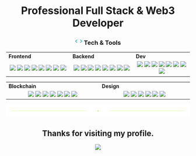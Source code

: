 <h1 align="center">
  Professional Full Stack & Web3 Developer
</h1>
<!-- <h3 align="center">
  I am a Full Stack & Web3 Developer.
</h3>
<div align="center">
  <img src="https://github.com/devitopt/devitopt/blob/main/divider1.png" alt="divider"/>
</div>  -->
<h3 align="center"><img src="https://github.com/devitopt/devitopt/blob/main/code.gif" height="20"/> Tech & Tools</h3>
<div align="center" style="witdh:100%"> 
  <table>
    <tr>
      <td valign="center" width="100px"><b>Frontend<b></td>
      <td valign="center" width="100px"><b>Backend<b></td>
      <td valign="center" width="100px"><b>Dev<b></td>
    </tr>
    <tr>
      <td valign="center" align="center" width="300px">
        <img src="https://img.shields.io/badge/React-blue" /> 
        <img src="https://img.shields.io/badge/Angular-blue" /> 
        <img src="https://img.shields.io/badge/Vue-blue" /> 
        <img src="https://img.shields.io/badge/Next-blue" /> 
        <img src="https://img.shields.io/badge/Nuxt-blue" /> 
        <!-- <img src="https://img.shields.io/badge/JavaScript-blue" />  -->
        <img src="https://img.shields.io/badge/TypeScript-blue" />
        <img src="https://img.shields.io/badge/Flutter-blue" />  
        <!-- <img src="https://img.shields.io/badge/Chart.js-blue" /> -->
        <img src="https://img.shields.io/badge/ReactNative-blue" />  
      </td>      
      <td valign="center" align="center" width="300px">
        <img src="https://img.shields.io/badge/Node.js-blue" /> 
        <img src="https://img.shields.io/badge/Express-blue" /> 
        <img src="https://img.shields.io/badge/Nest.js-blue" /> 
        <img src="https://img.shields.io/badge/Laravel-blue" /> 
        <img src="https://img.shields.io/badge/PHP-blue" /> 
        <!-- <img src="https://img.shields.io/badge/Django-blue" />  -->
        <img src="https://img.shields.io/badge/Python-blue" /> 
        <!-- <img src="https://img.shields.io/badge/Selenium-blue" />         -->
        <img src="https://img.shields.io/badge/Ruby-blue" /> 
        <img src="https://img.shields.io/badge/Rails-blue" /> 
      </td>
      <td valign="center" align="center" width="300px">
        <img src="https://img.shields.io/badge/AWS-blue" /> 
        <img src="https://img.shields.io/badge/CI/CD-blue" /> 
        <img src="https://img.shields.io/badge/Docker-blue" />
        <img src="https://img.shields.io/badge/MySQL-blue" /> 
        <!-- <img src="https://img.shields.io/badge/NoSQL-blue" />  -->
        <img src="https://img.shields.io/badge/MongoDB-blue" /> 
        <img src="https://img.shields.io/badge/Bootstrap-blue" /> 
        <img src="https://img.shields.io/badge/Tailwind-blue" /> 
        <!-- <img src="https://img.shields.io/badge/PostgreSQL-blue" />   -->
        <!-- <img src="https://img.shields.io/badge/TDD-blue" />  -->
        <img src="https://img.shields.io/badge/Jira-blue" /> 
        <!-- <img src="https://img.shields.io/badge/Tezos-blue" />  -->
      </td>
    </tr>
  </table>
 <table>
    <tr>
      <td valign="center" width="100px"><b>Blockchain<b></td>
      <td valign="center" width="100px"><b>Design<b></td>
    </tr>
    <tr>
      <td valign="center" align="center" width="300px">
        <img src="https://img.shields.io/badge/Web3.js-blue" /> 
        <img src="https://img.shields.io/badge/Solidity-blue" /> 
        <img src="https://img.shields.io/badge/Ethers.js-blue" /> 
        <!-- <img src="https://img.shields.io/badge/Solana-blue" />  -->
        <img src="https://img.shields.io/badge/Golang-blue" /> 
        <img src="https://img.shields.io/badge/Rust-blue" /> 
        <img src="https://img.shields.io/badge/Smart Contract-blue" /> 
        <img src="https://img.shields.io/badge/Bitcoin-blue" />
      </td>
     <td valign="center" align="center" width="300px">
       <img src="https://img.shields.io/badge/Photoshop-blue" /> 
       <img src="https://img.shields.io/badge/Adobe XD-blue" /> 
       <img src="https://img.shields.io/badge/Figma-blue" /> 
       <img src="https://img.shields.io/badge/Blender-blue" /> 
       <img src="https://img.shields.io/badge/WebGL-blue" /> 
       <img src="https://img.shields.io/badge/Three.js-blue" /> 
      </td>
    </tr>
  </table>
</div>
<div align="center">
  <img src="https://github.com/devitopt/devitopt/blob/main/divider2.png" alt="divider"/>
</div> 
<!-- <p align="center" style="display: none">
  <a href="https://www.linkedin.com/in/devitopt" target="_blank" rel="noopener noreferrer"><img src="https://img.icons8.com/fluency/2x/linkedin.png"  width="50" /></a>
  &nbsp;&nbsp;
  <a href="mailto:devitopt@gmail.com" target="_blank" rel="noopener noreferrer"><img src="https://img.icons8.com/fluency/2x/gmail-new.png"  width="50" /></a>
  &nbsp;&nbsp;
  <a href="https://join.skype.com/invite/ESEvSfVkP4no" target="_blank" rel="noopener noreferrer"><img src="https://img.icons8.com/color/2x/skype.png"  width="50" /></a>
  &nbsp;&nbsp;
  <a href="https://t.me/devitopt" target="_blank" rel="noopener noreferrer"><img src="https://img.icons8.com/color/2x/telegram-app.png"  width="50" /></a>
  &nbsp;&nbsp;
  <a href="https://portfolio-daniel-jin.netlify.app/" target="_blank" rel="noopener noreferrer"><img src="https://img.icons8.com/nolan/2x/link.png"  width="50" /></a>
</p> -->
<h2 align="center"> Thanks for visiting my profile. </h2>
<p align="center">
  <img src="https://capsule-render.vercel.app/api?type=waving&color=gradient&height=65&section=footer"/>
</p>
